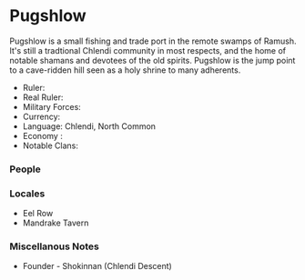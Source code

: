 # Pugshlow
Pugshlow is a small fishing and trade port in the remote swamps of Ramush. It's still a tradtional Chlendi community in most respects, and the home of notable shamans and devotees of the old spirits. Pugshlow is the jump point to a cave-ridden hill seen as a holy shrine to many adherents.

* Ruler:
* Real Ruler:
* Military Forces:
* Currency:
* Language: Chlendi, North Common
* Economy :
* Notable Clans:

### People
### Locales
* Eel Row
* Mandrake Tavern
### Miscellanous Notes
* Founder - Shokinnan (Chlendi Descent)